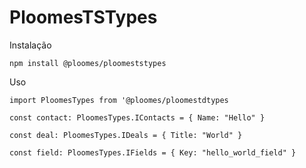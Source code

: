 # PloomesTSTypes

Instalação

`npm install @ploomes/ploomeststypes`

Uso

`import PloomesTypes from '@ploomes/ploomestdtypes`

```TS
const contact: PloomesTypes.IContacts = { Name: "Hello" }

const deal: PloomesTypes.IDeals = { Title: "World" }

const field: PloomesTypes.IFields = { Key: "hello_world_field" }
```
